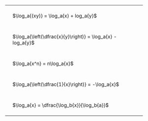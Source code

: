 #  
<br>
<style type="text/css">
#T_86e08 th.col_heading {
  text-align: left;
  font-size: 1em;
}
#T_86e08 td {
  text-align: left;
  font-size: 1em;
  padding: 1.5em;
}
#T_86e08_row0_col0, #T_86e08_row1_col0, #T_86e08_row2_col0, #T_86e08_row3_col0, #T_86e08_row4_col0 {
  width: 400px;
  white-space: pre-wrap;
}
</style>
<table id="T_86e08">
  <thead>
  </thead>
  <tbody>
    <tr>
      <td id="T_86e08_row0_col0" class="data row0 col0" >$\log_a{(xy)} = \log_a{x} + log_a{y}$</td>
    </tr>
    <tr>
      <td id="T_86e08_row1_col0" class="data row1 col0" >$\log_a{\left(\dfrac{x}{y}\right)} = \log_a{x} - log_a{y}$</td>
    </tr>
    <tr>
      <td id="T_86e08_row2_col0" class="data row2 col0" >$\log_a{x^n} = n\log_a{x}$</td>
    </tr>
    <tr>
      <td id="T_86e08_row3_col0" class="data row3 col0" >$\log_a{\left(\dfrac{1}{x}\right)} = -\log_a{x}$</td>
    </tr>
    <tr>
      <td id="T_86e08_row4_col0" class="data row4 col0" >$\log_a{x} = \dfrac{\log_b{x}}{\log_b{a}}$</td>
    </tr>
  </tbody>
</table>

